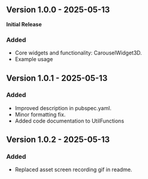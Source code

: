 ## Version 1.0.0 - 2025-05-13
**Initial Release**

### Added
- Core widgets and functionality: CarouselWidget3D.
- Example usage


## Version 1.0.1 - 2025-05-13

### Added
- Improved description in pubspec.yaml.
- Minor formatting fix.
- Added code documentation to UtilFunctions


## Version 1.0.2 - 2025-05-13

### Added
- Replaced asset screen recording gif in readme.